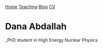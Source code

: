<link rel="stylesheet" href="/assets/css/custom.css">

<div class="navbar">
  <a href="/">Home</a>
  <a href="/teaching/">Teaching</a>
  <a href="/blog/">Blog</a>
  <a href="/cv/CV.pdf">CV</a>
</div>


# Dana Abdallah

_PhD student in High Energy Nuclear Physics

